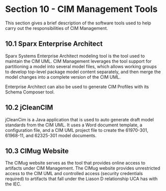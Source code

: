 # Section 10 - CIM Management Tools

This section gives a brief description of the software tools used to help carry out the responsibilities of CIM Management.

## 10.1 Sparx Enterprise Architect

Sparx Systems Enterprise Architect modeling tool is the tool used to maintain the CIM UML. CIM Management leverages the tool support for partitioning a model into several model files, which allows working groups to develop top-level package model content separately, and then merge the model changes into a complete version of the CIM UML.

Enterprise Architect can also be used to generate CIM Profiles with its Schema Composer tool.

## 10.2 jCleanCIM

jCleanCim is a Java application that is used to auto generate draft model standards from the CIM UML. It uses a Word document template, a configuration file, and a CIM UML project file to create the 61970-301, 61968-11, and 62325-301 model documents.

## 10.3 CIMug Website

The CIMug website serves as the tool that provides online access to artifacts under CIM Management. The CIMug website provides unrestricted access to the CIM UML and controlled access (security credentials required) to artifacts that fall under the Liason D relationship UCA has with the IEC.

[^1]: “IntelliGrid Common Information Model Primer: Second Edition”; EPRI, Palo Alto, CA: 2013 3002001040
